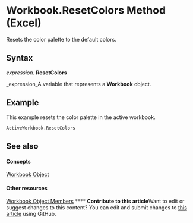 
# Workbook.ResetColors Method (Excel)

Resets the color palette to the default colors.


## Syntax

 _expression_. **ResetColors**

 _expression_A variable that represents a  **Workbook** object.


## Example

This example resets the color palette in the active workbook.


```
ActiveWorkbook.ResetColors
```


## See also


#### Concepts


 [Workbook Object](8c00aa60-c974-eed3-0812-3c9625eb0d4c.md)
#### Other resources


 [Workbook Object Members](dce102a3-25de-3ff4-2ce5-bc56e08baca7.md)
****   **Contribute to this article**Want to edit or suggest changes to this content? You can edit and submit changes to  [this article](https://github.com/jhershey00/VBA_Excel_Test/OpenXMLCon/articles/1b56a4e9-0645-fa1e-55cc-09069c6a0ff1.md) using GitHub.

